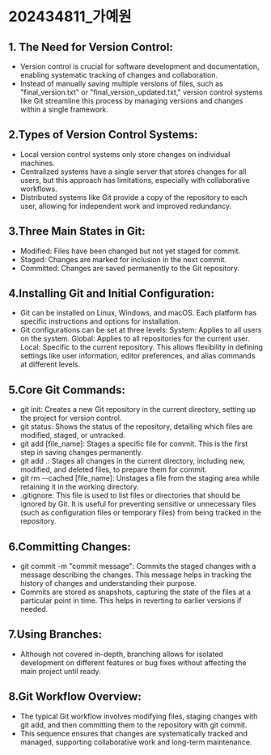 # 202434811_가예원

## 1. The Need for Version Control:

- Version control is crucial for software development and documentation, enabling systematic tracking of changes and collaboration.
- Instead of manually saving multiple versions of files, such as "final_version.txt" or "final_version_updated.txt," version control systems like Git streamline this process by managing versions and changes within a single framework.

## 2.Types of Version Control Systems:

- Local version control systems only store changes on individual machines.
- Centralized systems have a single server that stores changes for all users, but this approach has limitations, especially with collaborative workflows.
- Distributed systems like Git provide a copy of the repository to each user, allowing for independent work and improved redundancy.

## 3.Three Main States in Git:

- Modified: Files have been changed but not yet staged for commit.
- Staged: Changes are marked for inclusion in the next commit.
- Committed: Changes are saved permanently to the Git repository.

## 4.Installing Git and Initial Configuration:

- Git can be installed on Linux, Windows, and macOS. Each platform has specific instructions and options for installation.
- Git configurations can be set at three levels:
System: Applies to all users on the system.
Global: Applies to all repositories for the current user.
Local: Specific to the current repository. This allows flexibility in defining settings like user information, editor preferences, and alias commands at different levels.

## 5.Core Git Commands:

- git init: Creates a new Git repository in the current directory, setting up the project for version control.
- git status: Shows the status of the repository, detailing which files are modified, staged, or untracked.
- git add [file_name]: Stages a specific file for commit. This is the first step in saving changes permanently.
- git add .: Stages all changes in the current directory, including new, modified, and deleted files, to prepare them for commit.
- git rm --cached [file_name]: Unstages a file from the staging area while retaining it in the working directory.
- .gitignore: This file is used to list files or directories that should be ignored by Git. It is useful for preventing sensitive or unnecessary files (such as configuration files or temporary files) from being tracked in the repository.

## 6.Committing Changes:

- git commit -m "commit message": Commits the staged changes with a message describing the changes. This message helps in tracking the history of changes and understanding their purpose.
- Commits are stored as snapshots, capturing the state of the files at a particular point in time. This helps in reverting to earlier versions if needed.

## 7.Using Branches:

- Although not covered in-depth, branching allows for isolated development on different features or bug fixes without affecting the main project until ready.

## 8.Git Workflow Overview:

- The typical Git workflow involves modifying files, staging changes with git add, and then committing them to the repository with git commit.
- This sequence ensures that changes are systematically tracked and managed, supporting collaborative work and long-term maintenance.
